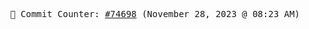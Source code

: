 <p align="center">
    <samp>
        📮 Commit Counter: <a href="https://github.com/Javascript-void0/Javascript-void0/commits/main">#74698</a> (November 28, 2023 @ 08:23 AM)
    </samp>
</p>